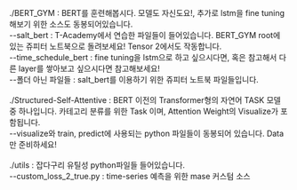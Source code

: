 ./BERT_GYM : BERT를 훈련해봅시다. 모델도 자신도요!, 추가로 lstm을 fine tuning해보기 위한 소스도 동봉되어있습니다. <br />
--salt_bert : T-Academy에서 연습한 파일들이 들어있습니다. BERT_GYM root에 있는 쥬피터 노트북으로 돌려보세요! Tensor 2에서도 작동합니다. <br />
--time_schedule_bert : fine tuning을 lstm으로 하고 싶으시다면, 혹은 참고해서 다른 layer를 쌓아보고 싶으시다면 참고해보세요! <br />
--폴더 아닌 파일들 : salt_bert를 이용하기 위한 쥬피터 노트북 파일들입니다. <br /> <br />
./Structured-Self-Attentive : BERT 이전의 Transformer형의 자연어 TASK 모델 중 하나입니다. 카테고리 분류를 위한 Task 이며, Attention Weight의 Visualize가 포함됩니다. <br />
--visualize와 train, predict에 사용되는 python 파일들이 동봉되어 있습니다. Data만 준비하세요! <br />  <br />
./utils : 잡다구리 유틸성 python파일들 들어있습니다. <br />
--custom_loss_2_true.py : time-series 예측을 위한 mase 커스텀 소스
